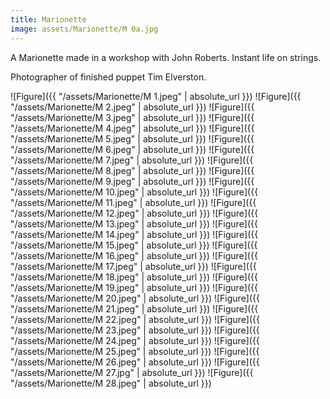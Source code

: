 ```yaml
---
title: Marionette
image: assets/Marionette/M 0a.jpg
---
```


 <!-- and ![Figure]({{ "/assets/Marionette/M 0a.jpeg.jpeg" | absolute_url }}) -->

A Marionette made in a workshop with John Roberts. Instant life on strings.

Photographer of finished puppet Tim Elverston.

![Figure]({{ "/assets/Marionette/M 1.jpeg" | absolute_url }})
![Figure]({{ "/assets/Marionette/M 2.jpeg" | absolute_url }})
![Figure]({{ "/assets/Marionette/M 3.jpeg" | absolute_url }})
![Figure]({{ "/assets/Marionette/M 4.jpeg" | absolute_url }})
![Figure]({{ "/assets/Marionette/M 5.jpeg" | absolute_url }})
![Figure]({{ "/assets/Marionette/M 6.jpeg" | absolute_url }})
![Figure]({{ "/assets/Marionette/M 7.jpeg" | absolute_url }})
![Figure]({{ "/assets/Marionette/M 8.jpeg" | absolute_url }})
![Figure]({{ "/assets/Marionette/M 9.jpeg" | absolute_url }})
![Figure]({{ "/assets/Marionette/M 10.jpeg" | absolute_url }})
![Figure]({{ "/assets/Marionette/M 11.jpeg" | absolute_url }})
![Figure]({{ "/assets/Marionette/M 12.jpeg" | absolute_url }})
![Figure]({{ "/assets/Marionette/M 13.jpeg" | absolute_url }})
![Figure]({{ "/assets/Marionette/M 14.jpeg" | absolute_url }})
![Figure]({{ "/assets/Marionette/M 15.jpeg" | absolute_url }})
![Figure]({{ "/assets/Marionette/M 16.jpeg" | absolute_url }})
![Figure]({{ "/assets/Marionette/M 17.jpeg" | absolute_url }})
![Figure]({{ "/assets/Marionette/M 18.jpeg" | absolute_url }})
![Figure]({{ "/assets/Marionette/M 19.jpeg" | absolute_url }})
![Figure]({{ "/assets/Marionette/M 20.jpeg" | absolute_url }})
![Figure]({{ "/assets/Marionette/M 21.jpeg" | absolute_url }})
![Figure]({{ "/assets/Marionette/M 22.jpeg" | absolute_url }})
![Figure]({{ "/assets/Marionette/M 23.jpeg" | absolute_url }})
![Figure]({{ "/assets/Marionette/M 24.jpeg" | absolute_url }})
![Figure]({{ "/assets/Marionette/M 25.jpeg" | absolute_url }})
![Figure]({{ "/assets/Marionette/M 26.jpeg" | absolute_url }})
![Figure]({{ "/assets/Marionette/M 27.jpg" | absolute_url }})
![Figure]({{ "/assets/Marionette/M 28.jpeg" | absolute_url }})
